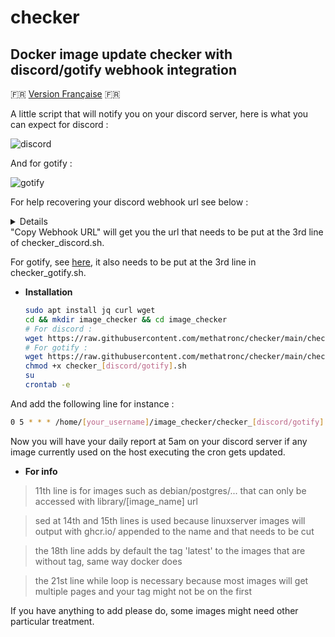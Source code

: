 # checker
## Docker image update checker with discord/gotify webhook integration

🇫🇷 [Version Française](https://github.com/methatronc/checker/blob/main/README_FR.md) 🇫🇷

A little script that will notify you on your discord server, here is what you can expect for discord :

![discord](https://user-images.githubusercontent.com/58328740/134774138-81239fa7-1552-40fe-9a36-10981dacccad.png)

And for gotify :

![gotify](https://user-images.githubusercontent.com/58328740/135288303-b5e16f96-27e4-4fab-a3f2-bb1850bdd02c.png)

For help recovering your discord webhook url see below :
<details>
  
![First](https://user-images.githubusercontent.com/58328740/134774122-ea3a12c8-13c3-42be-b93a-1d8880ecd8ec.png)
  
![Then](https://user-images.githubusercontent.com/58328740/134737215-1642581e-d109-4fcf-8c5c-0db47e28f886.png)
   
![Then](https://user-images.githubusercontent.com/58328740/134737233-01f0fa86-2766-4de8-8e75-bee694798dcb.png)
   
</details>
"Copy Webhook URL" will get you the url that needs to be put at the 3rd line of checker_discord.sh.

For gotify, see [here](https://gotify.net/docs/pushmsg), it also needs to be put at the 3rd line in checker_gotify.sh.

* **Installation**

   ``` bash
   sudo apt install jq curl wget
   cd && mkdir image_checker && cd image_checker
   # For discord :
   wget https://raw.githubusercontent.com/methatronc/checker/main/checker_discord.sh
   # For gotify :
   wget https://raw.githubusercontent.com/methatronc/checker/main/checker_gotify.sh
   chmod +x checker_[discord/gotify].sh
   su
   crontab -e
   ```
And add the following line for instance :
   ``` bash
   0 5 * * * /home/[your_username]/image_checker/checker_[discord/gotify].sh > /home/[your_username]/image_checker/cron.log 2>&1
   ```
Now you will have your daily report at 5am on your discord server if any image currently used on the host executing the cron gets updated.


* **For info**

 > 11th line is for images such as debian/postgres/... that can only be accessed with library/[image_name] url

 > sed at 14th and 15th lines is used because linuxserver images will output with ghcr.io/ appended to the name and that needs to be cut

 > the 18th line adds by default the tag 'latest' to the images that are without tag, same way docker does

 > the 21st line while loop is necessary because most images will get multiple pages and your tag might not be on the first

If you have anything to add please do, some images might need other particular treatment.

